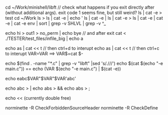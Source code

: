 cd ~/Work/minishell/libft  // check what happens if you exit directly after (without additional args). exit code 1 seems fine, but still weird?
ls | cat -e > test
cd ~/Work
ls >
ls | cat -e | echo '
ls | cat -e |
ls | cat -e >
ls | cat -e | cat -e | cat -e
env | sort | grep -v SHLVL | grep -v ^_

echo hi > out1 > no_perm | echo bye // and after exit
cat < ./TESTER/test_files/infile_big | echo a

echo as | cat << t // then ctrl+d to interupt
echo as | cat << t // then ctrl+c to interupt
VAR$=$VAR  ==> VAR$=cat
$-

echo $(find . -name "*.c" | grep -v "libft" |sed 's/.\///')
echo $(cat $(echo "-e main.c")) == echo $($VAR $(echo "-e main.c") | $(cat -e))

echo eabc$VAR"$VAR"$VAR'abc'

echo abc > |
echo abs > &&
echo abs > ;

echo << (currently double free)

norminette -R CheckForbiddenSourceHeader
norminette -R CheckDefine
